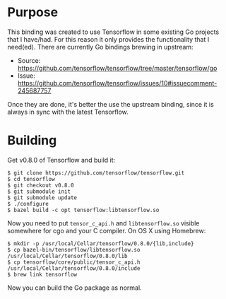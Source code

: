 # Purpose

This binding was created to use Tensorflow in some existing Go projects that I
have/had. For this reason it only provides the functionality that I need(ed).
There are currently Go bindings brewing in upstream:

  * Source: https://github.com/tensorflow/tensorflow/tree/master/tensorflow/go
  * Issue: https://github.com/tensorflow/tensorflow/issues/10#issuecomment-245687757

Once they are done, it's better the use the upstream binding, since it is always
in sync with the latest Tensorflow.

# Building

Get v0.8.0 of Tensorflow and build it:

~~~{.bash}
$ git clone https://github.com/tensorflow/tensorflow.git
$ cd tensorflow
$ git checkout v0.8.0
$ git submodule init
$ git submodule update
$ ./configure
$ bazel build -c opt tensorflow:libtensorflow.so
~~~

Now you need to put `tensor_c_api.h` and `libtensorflow.so` visible somewhere for cgo
and your C compiler. On OS X using Homebrew:

~~~{.bash}
$ mkdir -p /usr/local/Cellar/tensorflow/0.8.0/{lib,include}
$ cp bazel-bin/tensorflow/libtensorflow.so /usr/local/Cellar/tensorflow/0.8.0/lib
$ cp tensorflow/core/public/tensor_c_api.h /usr/local/Cellar/tensorflow/0.8.0/include
$ brew link tensorflow
~~~

Now you can build the Go package as normal.

